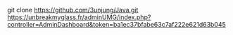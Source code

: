 git clone https://github.com/3unjung/Java.git
https://unbreakmyglass.fr/adminUMG/index.php?controller=AdminDashboard&token=ba1ec37bfabe63c7af222e621d63b045
